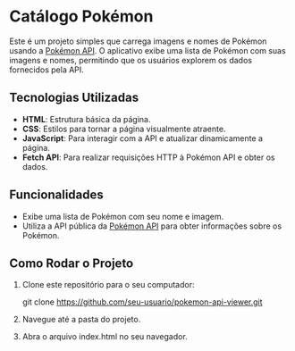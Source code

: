 # Catálogo Pokémon

Este é um projeto simples que carrega imagens e nomes de Pokémon usando a [Pokémon API](https://pokeapi.co/). O aplicativo exibe uma lista de Pokémon com suas imagens e nomes, permitindo que os usuários explorem os dados fornecidos pela API.

## Tecnologias Utilizadas

- **HTML**: Estrutura básica da página.
- **CSS**: Estilos para tornar a página visualmente atraente.
- **JavaScript**: Para interagir com a API e atualizar dinamicamente a página.
- **Fetch API**: Para realizar requisições HTTP à Pokémon API e obter os dados.

## Funcionalidades

- Exibe uma lista de Pokémon com seu nome e imagem.
- Utiliza a API pública da [Pokémon API](https://pokeapi.co/api/v2/pokemon/) para obter informações sobre os Pokémon.


## Como Rodar o Projeto

1. Clone este repositório para o seu computador:

   git clone https://github.com/seu-usuario/pokemon-api-viewer.git

2. Navegue até a pasta do projeto.
3. Abra o arquivo index.html no seu navegador.



   

